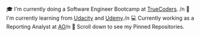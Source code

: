 🎓 I'm currently doing a Software Engineer Bootcamp at [TrueCoders](https://truecoders.io/). /n
🌱 I'm currently learning from [Udacity](https://www.udacity.com/) and [Udemy](https://www.udemy.com/course/100-days-of-code/learn/lecture/19211052#search)./n
💻 Currently working as a Reporting Analyst at [AO](https://www.linkedin.com/company/american-income-life-ao/)/n
📌 Scroll down to see my Pinned Repositories.
